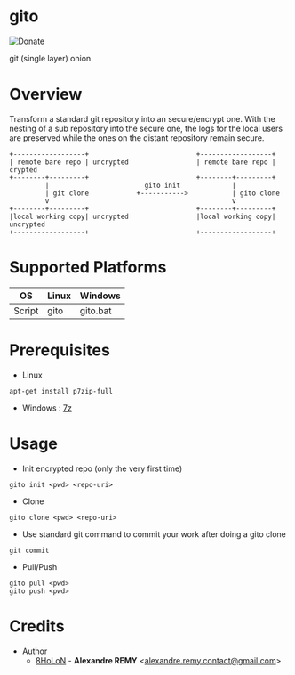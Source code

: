 # gito
[![Donate](https://img.shields.io/badge/Donate-PayPal-green.svg)](https://www.paypal.com/cgi-bin/webscr?cmd=_s-xclick&hosted_button_id=9LWA3PBZBJ9ZW)

git (single layer) onion

# Overview
Transform a standard git repository into an secure/encrypt one. With the nesting of a sub repository into the secure one, the logs for the local users are preserved while the ones on the distant repository remain secure.

```
+------------------+                           +------------------+
| remote bare repo | uncrypted                 | remote bare repo | crypted
+--------+---------+                           +--------+---------+
         |                        gito init             |
         | git clone            +----------->           | gito clone
         v                                              v
+--------+---------+                           +--------+---------+
|local working copy| uncrypted                 |local working copy| uncrypted
+------------------+                           +------------------+
```
# Supported Platforms
OS|Linux|Windows|
|--|--|--|
|Script|gito|gito.bat|

# Prerequisites
* Linux
```
apt-get install p7zip-full
```
* Windows : [7z](https://www.7-zip.org/a/7z1806-x64.exe)

# Usage
* Init encrypted repo (only the very first time)
```
gito init <pwd> <repo-uri>
```
* Clone
```
gito clone <pwd> <repo-uri>
```
* Use standard git command to commit your work after doing a gito clone
```
git commit
```
* Pull/Push
```
gito pull <pwd>
gito push <pwd>
```
# Credits
* Author
  * [8HoLoN](https://github.com/8HoLoN) -
**Alexandre REMY** &lt;alexandre.remy.contact@gmail.com&gt;
